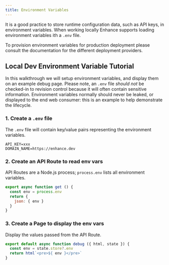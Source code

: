 ```yaml
---
title: Environment Variables
---
```


It is a good practice to store runtime configuration data, such as API keys, in environment variables. When working locally Enhance supports loading environment variables ith a `.env` file. 

<doc-callout mark="🔎">
To provision environment variables for production deployment please consult the documentation for the different deployment providers. 
</doc-callout>

## Local Dev Environment Variable Tutorial

In this walkthrough we will setup environment variables, and display them on an example debug page. Please note, an `.env` file *should not* be checked-in to revision control because it will often contain sensitive information. Environment variables normally should never be leaked, or displayed to the end web consumer: this is an example to help demonstrate the lifecycle.

### 1. Create a `.env` file

The `.env` file will contain key/value pairs representing the environment variables.

<doc-code filename=".env">

```.env
API_KEY=xxx
DOMAIN_NAME=https://enhance.dev
```

</doc-code>

### 2. Create an API Route to read env vars

API Routes are a Node.js process; `process.env` lists all environment variables.

<doc-code filename="app/api/debug.mjs" highlight=2 callout=4-env>

```javascript
export async function get () {
  const env = process.env
  return { 
    json: { env } 
  }
}
```

</doc-code>

### 3. Create a Page to display the env vars

Display the values passed from the API Route.

<doc-code filename="app/pages/debug.mjs" highlight=2>

```javascript
export default async function debug ({ html, state }) {
  const env = state.store?.env
  return html`<pre>${ env }</pre>` 
}
```

</doc-code>
